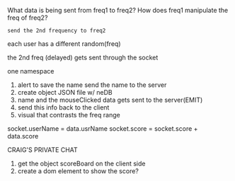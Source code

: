 What data is being sent from freq1 to freq2?
How does freq1 manipulate the freq of freq2?

    send the 2nd frequency to freq2

each user has a different random(freq)

the 2nd freq (delayed) gets sent through the socket

one namespace

1. alert to save the name
send the name to the server
2. create object JSON file w/ neDB
3. name and the mouseClicked data gets sent to the server(EMIT)
4. send this info back to the client
5. visual that contrasts the freq range


socket.userName = data.usrName
socket.score = socket.score + data.score

CRAIG'S PRIVATE CHAT 



1. get the object scoreBoard on the client side
2. create a dom element to show the score?

